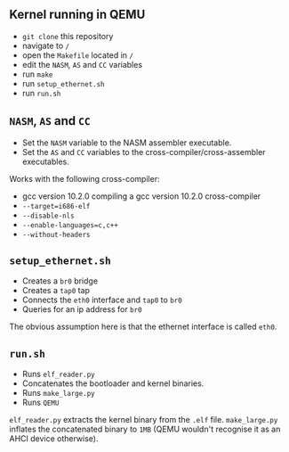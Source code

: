 ## Kernel running in QEMU

* ``git clone`` this repository
* navigate to ``/``
* open the ``Makefile`` located in ``/``
* edit the ``NASM``, ``AS`` and ``CC`` variables
* run ``make``
* run ``setup_ethernet.sh``
* run ``run.sh``

## ``NASM``, ``AS`` and ``CC``

* Set the ``NASM`` variable to the NASM assembler executable.
* Set the ``AS`` and ``CC`` variables to the cross-compiler/cross-assembler executables.

Works with the following cross-compiler:
* gcc version 10.2.0 compiling a gcc version 10.2.0 cross-compiler
* ``--target=i686-elf``
* ``--disable-nls``
* ``--enable-languages=c,c++``
* ``--without-headers``

## ``setup_ethernet.sh``

* Creates a ``br0`` bridge
* Creates a ``tap0`` tap
* Connects the ``eth0`` interface and ``tap0`` to ``br0``
* Queries for an ip address for ``br0``

The obvious assumption here is that the ethernet interface is called ``eth0``.

## ``run.sh``

* Runs ``elf_reader.py``
* Concatenates the bootloader and kernel binaries.
* Runs ``make_large.py``
* Runs ``QEMU``

``elf_reader.py`` extracts the kernel binary from the ``.elf`` file.
``make_large.py`` inflates the concatenated binary to ``1MB`` (QEMU wouldn't recognise it as an AHCI device otherwise).